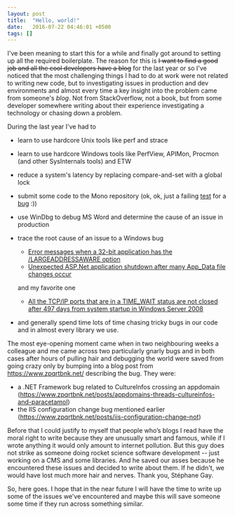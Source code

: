 ```yaml
---
layout: post
title:  "Hello, world!"
date:   2016-07-22 04:46:01 +0500
tags: []
---
```


I've been meaning to start this for a while and finally got around to setting up all the required boilerplate.
The reason for this is ~~I want to find a good job and all the cool developers have a blog~~ for the last year or so I've noticed that the most challenging things I had to do at work were not related to writing new code, but to investigating issues in production and dev environments and almost every time a key insight into the problem came from someone's _blog_. Not from StackOverflow, not a book, but from some developer somewhere writing about their experience investigating a technology or chasing down a problem.

During the last year I've had to

* learn to use hardcore Unix tools like perf and strace
* learn to use hardcore Windows tools like PerfView, APIMon, Procmon (and other SysInternals tools) and ETW
* reduce a system's latency by replacing compare-and-set with a global lock
* submit some code to the Mono repository (ok, ok, just a failing [test](https://github.com/mono/mono/blob/5e81ed1e03581885585e819c3dc14e60455cf42d/mcs/tests/gtest-634.cs) for a [bug](https://bugzilla.xamarin.com/show_bug.cgi?id=33669) :))
* use WinDbg to debug MS Word and determine the cause of an issue in production
* trace the root cause of an issue to a Windows bug
	* [Error messages when a 32-bit application has the /LARGEADDRESSAWARE option](https://support.microsoft.com/en-us/kb/2588507)
	* [Unexpected ASP.Net application shutdown after many App_Data file changes occur](https://support.microsoft.com/en-us/kb/3052480)

	and my favorite one
	
	* [All the TCP/IP ports that are in a TIME_WAIT status are not closed after 497 days from system startup in Windows Server 2008](https://support.microsoft.com/en-us/kb/2553549)
* and generally spend time lots of time chasing tricky bugs in our code and in almost every library we use. 

The most eye-opening moment came when in two neighbouring weeks a colleague and me came across two particularly gnarly bugs
and in both cases after hours of pulling hair and debugging the world were saved from going crazy only by bumping into a blog post from <https://www.zpqrtbnk.net/> describing the bug.
They were:
 
 * a .NET Framework bug related to CultureInfos crossing an appdomain (<https://www.zpqrtbnk.net/posts/appdomains-threads-cultureinfos-and-paracetamol>)
 * the IIS configuration change bug mentioned earlier (<https://www.zpqrtbnk.net/posts/iis-configuration-change-not>)

Before that I could justify to myself that people who’s blogs I read have the moral right to write because they are unusually smart and famous, while if I wrote anything it would only amount to internet pollution. But this guy does not strike as someone doing rocket science software development -- just working on a CMS and some libraries. 
And he saved our asses because he encountered these issues and decided to write about them. If he didn't, we would have lost much more hair and nerves.
Thank you, Stéphane Gay.

So, here goes.
I hope that in the near future I will have the time to write up some of the issues we've encountered and maybe this will save someone some time if they run across something similar.

